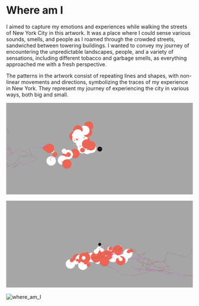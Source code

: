 # Where am I


I aimed to capture my emotions and experiences while walking the streets of New York City in this artwork. It was a place where I could sense various sounds, smells, and people as I roamed through the crowded streets, sandwiched between towering buildings. I wanted to convey my journey of encountering the unpredictable landscapes, people, and a variety of sensations, including different tobacco and garbage smells, as everything approached me with a fresh perspective.

The patterns in the artwork consist of repeating lines and shapes, with non-linear movements and directions, symbolizing the traces of my experience in New York. They represent my journey of experiencing the city in various ways, both big and small.


![where_am_I](where_am_I_01.png "Where am I _1")

![where_am_I](where_am_I_02.png "Where am I _2")

![where_am_I](where_am_I_ "Where am I _example")

